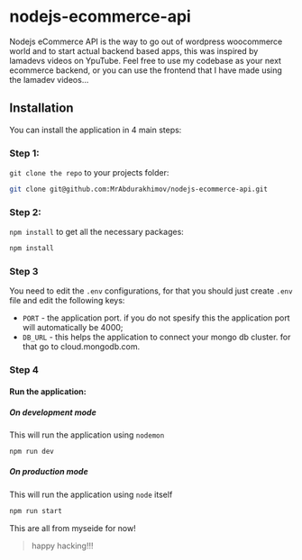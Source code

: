 # nodejs-ecommerce-api
Nodejs eCommerce API is the way to go out of wordpress woocommerce world and to start actual backend based apps, this was inspired by lamadevs videos on YpuTube. Feel free to use my codebase as your next ecommerce backend, or you can use the frontend that I have made using the lamadev videos...

## Installation

You can install the application in 4 main steps:

### Step 1: 

`git clone the repo` to your projects folder:

```bash
git clone git@github.com:MrAbdurakhimov/nodejs-ecommerce-api.git
```

### Step 2:

`npm install` to get all the necessary packages:

```bash
npm install
```

### Step 3

You need to edit the `.env` configurations, for that you should just create `.env` file and edit the following keys: 
- `PORT` - the application port. if you do not spesify this the application port will automatically be 4000;
- `DB_URL` - this helps the application to connect your mongo db cluster. for that go to cloud.mongodb.com.

### Step 4

#### Run the application: 

##### On development mode

This will run the application using `nodemon`

```bash
npm run dev
```

##### On production mode

This will run the application using `node` itself

```bash
npm run start
```

This are all from myseide for now!

> happy hacking!!!
